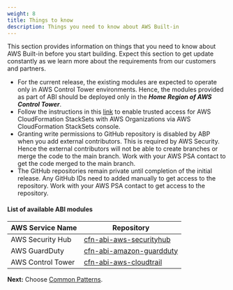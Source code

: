 ```yaml
---
weight: 8
title: Things to know
description: Things you need to know about AWS Built-in
---
```


This section provides information on things that you need to know about AWS Built-in before you start building. Expect this section to get update constantly as we learn more about the requirements from our customers and partners.

* For the current release, the existing modules are expected to operate only in AWS Control Tower environments. Hence, the modules provided as part of ABI should be deployed only in the ***Home Region of AWS Control Tower***.
* Follow the instructions in this [link](https://docs.aws.amazon.com/AWSCloudFormation/latest/UserGuide/stacksets-orgs-enable-trusted-access.html) to enable trusted access for AWS CloudFormation StackSets with AWS Organizations via AWS CloudFormation StackSets console.
* Granting write permissions to GitHub repository is disabled by ABP when you add external contributors. This is required by AWS Security. Hence the external contributors will not be able to create branches or merge the code to the main branch. Work with your AWS PSA contact to get the code merged to the main branch.
* The GitHub repositories remain private until completion of the initial release.  Any GitHub IDs need to added manually to get access to the repository. Work with your AWS PSA contact to get access to the repository.


#### List of available ABI modules

|      AWS Service Name      |      Repository     |
| -------------------------- | ------------------- |
| AWS Security Hub           | [cfn-abi-aws-securityhub](https://github.com/aws-ia/cfn-abi-aws-securityhub) |
| AWS GuardDuty              | [cfn-abi-amazon-guardduty](https://github.com/aws-ia/cfn-abi-amazon-guardduty) |
| AWS Control Tower          | [cfn-abi-aws-cloudtrail](https://github.com/aws-ia/cfn-abi-aws-cloudtrail) |



**Next:** Choose [Common Patterns](/common-patterns/index.html).
